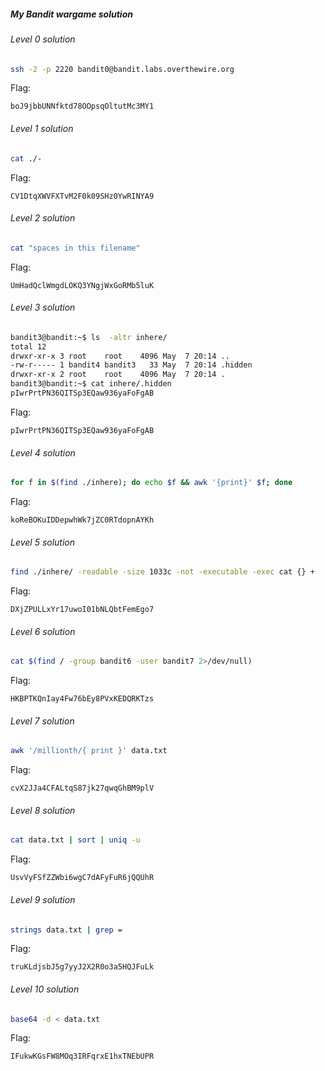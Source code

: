 ##### My Bandit wargame solution

###### Level 0 solution

```bash
ssh -2 -p 2220 bandit0@bandit.labs.overthewire.org
```

Flag:

```
boJ9jbbUNNfktd78OOpsqOltutMc3MY1
```



###### Level 1 solution

```bash
cat ./-
```

Flag:

```
CV1DtqXWVFXTvM2F0k09SHz0YwRINYA9
```



###### Level 2 solution

```bash
cat "spaces in this filename"
```

Flag:

```
UmHadQclWmgdLOKQ3YNgjWxGoRMb5luK
```



###### Level 3 solution

```bash
bandit3@bandit:~$ ls  -altr inhere/
total 12
drwxr-xr-x 3 root    root    4096 May  7 20:14 ..
-rw-r----- 1 bandit4 bandit3   33 May  7 20:14 .hidden
drwxr-xr-x 2 root    root    4096 May  7 20:14 .
bandit3@bandit:~$ cat inhere/.hidden 
pIwrPrtPN36QITSp3EQaw936yaFoFgAB

```

Flag:

```
pIwrPrtPN36QITSp3EQaw936yaFoFgAB
```



###### Level 4 solution

```bash
for f in $(find ./inhere); do echo $f && awk '{print}' $f; done
```

Flag:

```
koReBOKuIDDepwhWk7jZC0RTdopnAYKh
```



###### Level 5 solution

```bash
find ./inhere/ -readable -size 1033c -not -executable -exec cat {} +
```

Flag:

```
DXjZPULLxYr17uwoI01bNLQbtFemEgo7
```



###### Level 6 solution

```bash
cat $(find / -group bandit6 -user bandit7 2>/dev/null)
```

Flag:

```
HKBPTKQnIay4Fw76bEy8PVxKEDQRKTzs
```



###### Level 7 solution

```bash
awk '/millionth/{ print }' data.txt
```

Flag:

```
cvX2JJa4CFALtqS87jk27qwqGhBM9plV
```



###### Level 8 solution

```bash
cat data.txt | sort | uniq -u
```

Flag:

```
UsvVyFSfZZWbi6wgC7dAFyFuR6jQQUhR
```



###### Level 9 solution

```bash
strings data.txt | grep =
```

Flag:

```
truKLdjsbJ5g7yyJ2X2R0o3a5HQJFuLk
```



###### Level 10 solution

```bash
base64 -d < data.txt
```

Flag:

```
IFukwKGsFW8MOq3IRFqrxE1hxTNEbUPR
```



